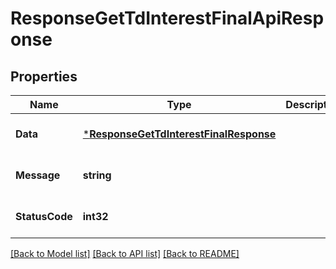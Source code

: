 # ResponseGetTdInterestFinalApiResponse

## Properties
Name | Type | Description | Notes
------------ | ------------- | ------------- | -------------
**Data** | [***ResponseGetTdInterestFinalResponse**](response.GetTDInterestFinalResponse.md) |  | [optional] [default to null]
**Message** | **string** |  | [optional] [default to null]
**StatusCode** | **int32** |  | [optional] [default to null]

[[Back to Model list]](../README.md#documentation-for-models) [[Back to API list]](../README.md#documentation-for-api-endpoints) [[Back to README]](../README.md)


